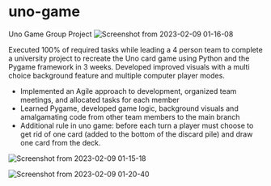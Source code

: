 # uno-game
Uno Game Group Project
![Screenshot from 2023-02-09 01-16-08](https://user-images.githubusercontent.com/53811151/217690758-30503019-e13e-4b6e-b283-6a9597cf0f7d.png)

Executed 100% of required tasks while leading a 4 person team to complete a university project to recreate the Uno card game using Python and the Pygame framework in 3 weeks. Developed improved visuals with a multi choice background feature and multiple computer player modes.

- Implemented an Agile approach to development, organized team meetings, and allocated tasks for each member
- Learned Pygame, developed game logic, background visuals and amalgamating code from other team members to the main branch
- Additional rule in uno game: before each turn a player must choose to get rid of one card (added to the bottom of the discard pile) and draw one card from the deck. 

![Screenshot from 2023-02-09 01-15-18](https://user-images.githubusercontent.com/53811151/217690836-16b727d9-4c90-4613-9d0d-9b7ee3027229.png)

![Screenshot from 2023-02-09 01-20-40](https://user-images.githubusercontent.com/53811151/217690856-f19899af-9ccd-44ed-bb84-6e6c3a3cafc2.png)
